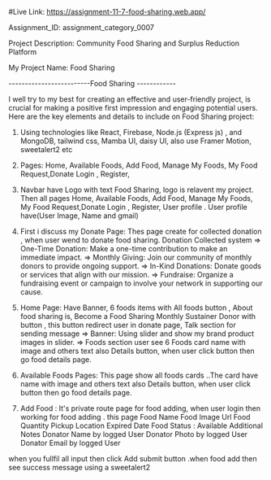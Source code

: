 #Live Link: https://assignment-11-7-food-sharing.web.app/

Assignment_ID: assignment_category_0007

Project Description: Community Food Sharing and Surplus
Reduction Platform

My Project Name: Food Sharing


-------------------------Food Sharing ------------

I well try to my best for creating an effective and user-friendly project, is crucial for making a positive first impression and engaging potential users. Here are the key elements and details to include on Food Sharing project:

1.  Using technologies like React, Firebase, Node.js (Express js) , and MongoDB, tailwind css, Mamba UI, daisy UI, also use Framer Motion, sweetalert2 etc

2. Pages: Home,  Available Foods, Add Food, Manage My Foods,  My Food Request,Donate Login , Register,

3. Navbar have Logo with text Food Sharing, logo is relavent my project. Then all pages Home,  Available Foods, Add Food, Manage My Foods,  My Food Request,Donate Login , Register, User profile . User profile have(User Image, Name and gmail)

4. First i discuss my Donate Page: Thes page create for collected donation , when user wend to donate food sharing. Donation Collected system 
=> One-Time Donation: Make a one-time contribution to make an immediate impact.
=> Monthly Giving: Join our community of monthly donors to provide ongoing support.
=> In-Kind Donations: Donate goods or services that align with our mission.
=> Fundraise: Organize a fundraising event or campaign to involve your network in supporting our cause.

5. Home Page: Have Banner, 6 foods items with All foods button , About food sharing is, Become a Food Sharing Monthly Sustainer Donor with button , this button redirect user in donate page, Talk section for sending message
=> Banner: Using slider and show my brand product images in slider.
=> Foods section user see 6 Foods card name with image and others text also Details button, when user click button then go food details page.

6. Available Foods Pages: This page show all foods cards ..The card have  name with image and others text also Details button, when user click button then go food details page.


7. Add Food : It's private route page for food adding, when user login then working for food adding . this page 
Food Name
Food Image Url
Food Quantity
Pickup Location
Expired Date
Food Status : Available
Additional Notes
Donator Name by logged User
Donator Photo by logged User
Donator Email by logged User

when you fullfil all input then click Add submit button .when food add then see success message using a sweetalert2